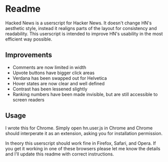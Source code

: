 # Readme

Hacked News is a userscript for Hacker News. It doesn't change HN's aesthetic
style, instead it realigns parts of the layout for consistency and readability.
This userscript is intended to improve HN's usability in the most efficient way
possible.

## Improvements

- Comments are now limited in width
- Upvote buttons have bigger click areas
- Verdana has been swapped out for Helvetica
- Hover states are now clear and well defined
- Contrast has been lessened slightly
- Ranking numbers have been made invisible, but are still accessible to screen
  readers

## Usage

I wrote this for Chrome. Simply open hn.user.js in Chrome and Chrome should
interperate it as an extension, asking you for installation permission.

In theory this userscript should work fine in Firefox, Safari, and Opera. If
you get it working in one of these browsers please let me know the details and
I'll update this readme with correct instructions.
